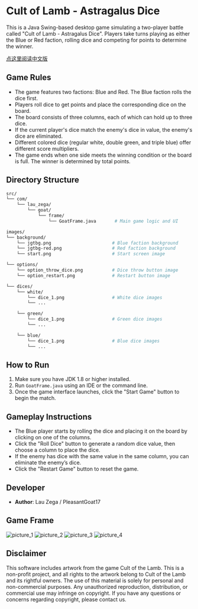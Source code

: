 # Cult of Lamb - Astragalus Dice

This is a Java Swing-based desktop game simulating a two-player battle called "Cult of Lamb - Astragalus Dice". Players take turns playing as either the Blue or Red faction, rolling dice and competing for points to determine the winner.

[点这里阅读中文版](README.md)

## Game Rules

- The game features two factions: Blue and Red. The Blue faction rolls the dice first.
- Players roll dice to get points and place the corresponding dice on the board.
- The board consists of three columns, each of which can hold up to three dice.
- If the current player's dice match the enemy's dice in value, the enemy's dice are eliminated.
- Different colored dice (regular white, double green, and triple blue) offer different score multipliers.
- The game ends when one side meets the winning condition or the board is full. The winner is determined by total points.

## Directory Structure

```bash
src/
└── com/
    └── lau_zega/
        └── goat/
            └── frame/
                └── GoatFrame.java       # Main game logic and UI

images/
└── background/
    └── jgtbg.png                       # Blue faction background
    └── jgtbg-red.png                   # Red faction background
    └── start.png                       # Start screen image

└── options/
    └── option_throw_dice.png           # Dice throw button image
    └── option_restart.png              # Restart button image

└── dices/
    └── white/
        └── dice_1.png                  # White dice images
        └── ...

    └── green/
        └── dice_1.png                  # Green dice images
        └── ...

    └── blue/
        └── dice_1.png                  # Blue dice images
        └── ...
```

## How to Run

1. Make sure you have JDK 1.8 or higher installed.
2. Run `GoatFrame.java` using an IDE or the command line.
3. Once the game interface launches, click the "Start Game" button to begin the match.

## Gameplay Instructions

- The Blue player starts by rolling the dice and placing it on the board by clicking on one of the columns.
- Click the "Roll Dice" button to generate a random dice value, then choose a column to place the dice.
- If the enemy has dice with the same value in the same column, you can eliminate the enemy’s dice.
- Click the "Restart Game" button to reset the game.

## Developer

- **Author**: Lau Zega / PleasantGoat17

## Game Frame

  ![picture_1](https://img.picui.cn/free/2024/09/19/66ebdc7da1cb9.png)
  ![picture_2](https://img.picui.cn/free/2024/09/19/66ebdb8f3f978.png)
  ![picture_3](https://img.picui.cn/free/2024/09/19/66ebdbe5bcd62.png) 
  ![picture_4](https://img.picui.cn/free/2024/09/19/66ebdc7e4d7e5.png)  

## Disclaimer

This software includes artwork from the game Cult of the Lamb. This is a non-profit project, and all rights to the artwork belong to Cult of the Lamb and its rightful owners. The use of this material is solely for personal and non-commercial purposes. Any unauthorized reproduction, distribution, or commercial use may infringe on copyright. If you have any questions or concerns regarding copyright, please contact us.
